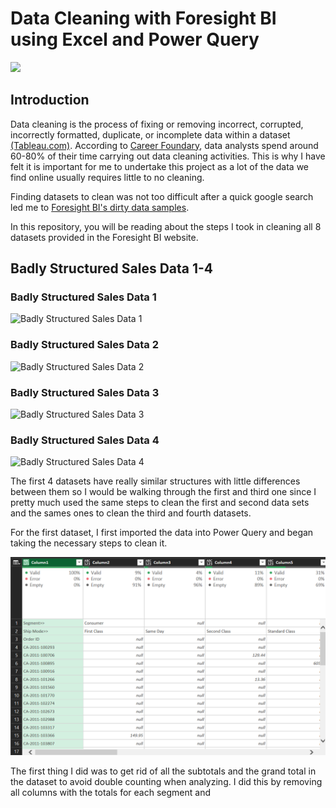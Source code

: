 # Data Cleaning with Foresight BI using Excel and Power Query
![](https://media.licdn.com/dms/image/C5612AQGk33-lWdPSeQ/article-cover_image-shrink_600_2000/0/1618566836381?e=2147483647&v=beta&t=th6TDZaabbk_wlW2lrl0ptqrQ80ABZQhMWf1oUQrxsQ)

## Introduction
Data cleaning is the process of fixing or removing incorrect, corrupted, incorrectly formatted, duplicate, or incomplete data within a dataset [(Tableau.com)](https://www.tableau.com/learn/articles/what-is-data-cleaning). According to [Career Foundary](https://careerfoundry.com/en/blog/data-analytics/what-is-data-cleaning/), data analysts spend around 60-80% of their time carrying out data cleaning activities. This is why I have felt it is important for me to undertake this project as a lot of the data we find online usually requires little to no cleaning.

Finding datasets to clean was not too difficult after a quick google search led me to [Foresight BI's dirty data samples](https://foresightbi.com.ng/microsoft-power-bi/dirty-data-samples-to-practice-on/#). 

In this repository, you will be reading about the steps I took in cleaning all 8 datasets provided in the Foresight BI website.

## Badly Structured Sales Data 1-4

### Badly Structured Sales Data 1

![Badly Structured Sales Data 1](https://foresightbi.com.ng/wp-content/uploads/2020/05/1.jpg)

### Badly Structured Sales Data 2

![Badly Structured Sales Data 2](https://foresightbi.com.ng/wp-content/uploads/2020/05/2.jpg)

### Badly Structured Sales Data 3

![Badly Structured Sales Data 3](https://foresightbi.com.ng/wp-content/uploads/2020/05/3.jpg)

### Badly Structured Sales Data 4

![Badly Structured Sales Data 4](https://foresightbi.com.ng/wp-content/uploads/2020/05/4.jpg)



The first 4 datasets have really similar structures with little differences between them so I would be walking through the first and third one since I pretty much used the same steps to clean the first and second data sets and the sames ones to clean the third and fourth datasets.

For the first dataset, I first imported the data into Power Query and began taking the necessary steps to clean it.

![](d1_dirty_data.PNG)

The first thing I did was to get rid of all the subtotals and the grand total in the dataset to avoid double counting when analyzing. I did this by removing all columns with the totals for each segment and 


